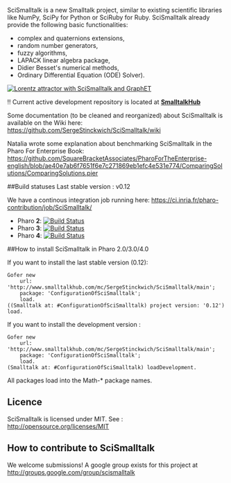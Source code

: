 SciSmalltalk is a new Smalltalk project, similar to existing scientific libraries like NumPy, SciPy for Python or SciRuby for Ruby. SciSmalltalk already provide the following basic functionalities:
- complex and quaternions extensions,
- random number generators,
- fuzzy algorithms,
- LAPACK linear algebra package,
- Didier Besset's numerical methods,
- Ordinary Differential Equation (ODE) Solver).

[![Lorentz attractor with SciSmalltalk and GraphET](https://pbs.twimg.com/media/Ble65B3CYAEkMoR.jpg)](https://twitter.com/SergeStinckwich/status/457039376111788032)

:bangbang: Current active development repository is located at **[SmalltalkHub](http://www.smalltalkhub.com/#!/~SergeStinckwich/SciSmalltalk)**

Some documentation (to be cleaned and reorganized) about SciSmalltalk is available on the Wiki here: 
https://github.com/SergeStinckwich/SciSmalltalk/wiki

Natalia wrote some explanation about benchmarking SciSmalltalk in the Pharo For Enterprise Book: https://github.com/SquareBracketAssociates/PharoForTheEnterprise-english/blob/ae40e7ab6f7651f6e7c271869eb1efc4e531e774/ComparingSolutions/ComparingSolutions.pier

##Build statuses
Last stable version : v0.12

We have a continous integration job running here: https://ci.inria.fr/pharo-contribution/job/SciSmalltalk/

  - Pharo **2**: [![Build Status](https://ci.inria.fr/pharo-contribution/job/SciSmalltalk/PHARO=20,VERSION=stable,VM=vm/badge/icon)](https://ci.inria.fr/pharo-contribution/job/SciSmalltalk/PHARO=20,VERSION=stable,VM=vm/)
  - Pharo **3**: [![Build Status](https://ci.inria.fr/pharo-contribution/job/SciSmalltalk/PHARO=30,VERSION=stable,VM=vm/badge/icon)](https://ci.inria.fr/pharo-contribution/job/SciSmalltalk/PHARO=30,VERSION=stable,VM=vm/) 
  - Pharo **4**: [![Build Status](https://ci.inria.fr/pharo-contribution/job/SciSmalltalk/PHARO=40,VERSION=stable,VM=vm/badge/icon)](https://ci.inria.fr/pharo-contribution/job/SciSmalltalk/PHARO=40,VERSION=stable,VM=vm/)


##How to install SciSmalltalk in Pharo 2.0/3.0/4.0

If you want to install the last stable version (0.12):

```Smalltalk
Gofer new
	url: 'http://www.smalltalkhub.com/mc/SergeStinckwich/SciSmalltalk/main';
	package: 'ConfigurationOfSciSmalltalk';
	load.
((Smalltalk at: #ConfigurationOfSciSmalltalk) project version: '0.12') load.
```

If you want to install the development version :

```Smalltalk
Gofer new
	url: 'http://www.smalltalkhub.com/mc/SergeStinckwich/SciSmalltalk/main';
	package: 'ConfigurationOfSciSmalltalk';
	load.
(Smalltalk at: #ConfigurationOfSciSmalltalk) loadDevelopment.
```

All packages load into the Math-* package names.

## Licence
SciSmalltalk is licensed under MIT. See : http://opensource.org/licenses/MIT

## How to contribute to SciSmalltalk

We welcome submissions! A google group exists for this project at http://groups.google.com/group/scismalltalk
